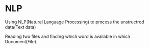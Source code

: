 # NLP

Using NLP(Natural Language Processing) to process the unstructred data(Text data)

Reading two files and finding which word is available in which Document(File).
